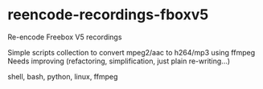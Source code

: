 # reencode-recordings-fboxv5
Re-encode Freebox V5 recordings

Simple scripts collection to convert mpeg2/aac to h264/mp3 using ffmpeg
Needs improving (refactoring, simplification, just plain re-writing...)

shell, bash, python, linux, ffmpeg
